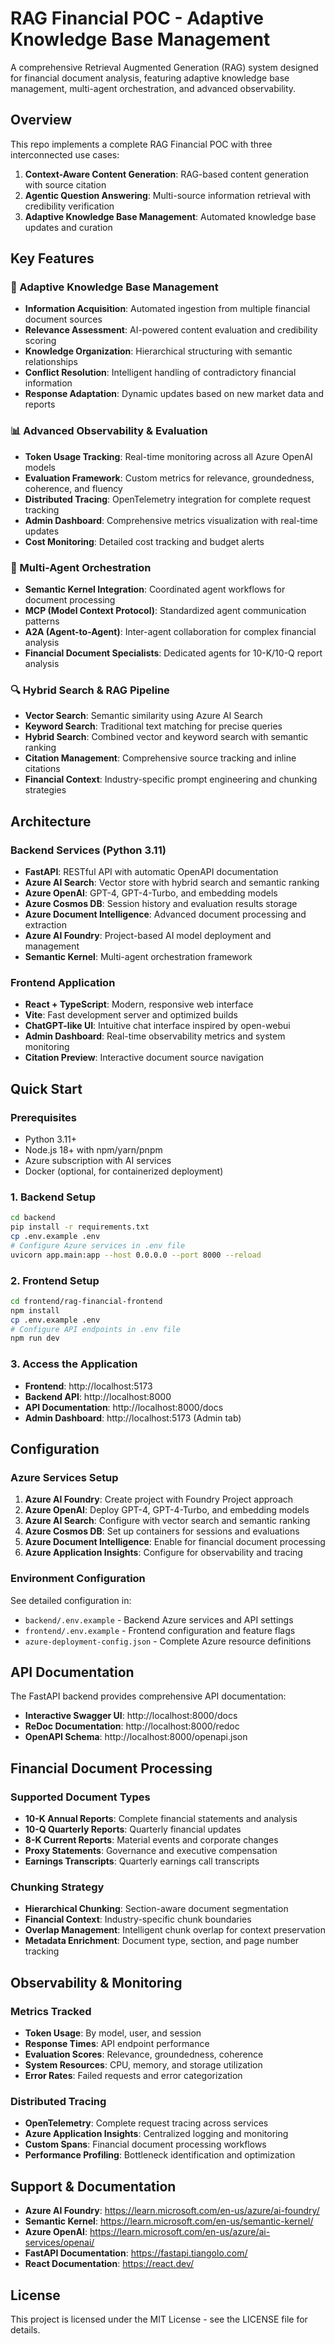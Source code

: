# RAG Financial POC - Adaptive Knowledge Base Management

A comprehensive Retrieval Augmented Generation (RAG) system designed for financial document analysis, featuring adaptive knowledge base management, multi-agent orchestration, and advanced observability.

## Overview

This repo implements a complete RAG Financial POC with three interconnected use cases:

1. **Context-Aware Content Generation**: RAG-based content generation with source citation
2. **Agentic Question Answering**: Multi-source information retrieval with credibility verification
3. **Adaptive Knowledge Base Management**: Automated knowledge base updates and curation

## Key Features

### 🧠 Adaptive Knowledge Base Management
- **Information Acquisition**: Automated ingestion from multiple financial document sources
- **Relevance Assessment**: AI-powered content evaluation and credibility scoring
- **Knowledge Organization**: Hierarchical structuring with semantic relationships
- **Conflict Resolution**: Intelligent handling of contradictory financial information
- **Response Adaptation**: Dynamic updates based on new market data and reports

### 📊 Advanced Observability & Evaluation
- **Token Usage Tracking**: Real-time monitoring across all Azure OpenAI models
- **Evaluation Framework**: Custom metrics for relevance, groundedness, coherence, and fluency
- **Distributed Tracing**: OpenTelemetry integration for complete request tracking
- **Admin Dashboard**: Comprehensive metrics visualization with real-time updates
- **Cost Monitoring**: Detailed cost tracking and budget alerts

### 🤖 Multi-Agent Orchestration
- **Semantic Kernel Integration**: Coordinated agent workflows for document processing
- **MCP (Model Context Protocol)**: Standardized agent communication patterns
- **A2A (Agent-to-Agent)**: Inter-agent collaboration for complex financial analysis
- **Financial Document Specialists**: Dedicated agents for 10-K/10-Q report analysis

### 🔍 Hybrid Search & RAG Pipeline
- **Vector Search**: Semantic similarity using Azure AI Search
- **Keyword Search**: Traditional text matching for precise queries
- **Hybrid Search**: Combined vector and keyword search with semantic ranking
- **Citation Management**: Comprehensive source tracking and inline citations
- **Financial Context**: Industry-specific prompt engineering and chunking strategies

## Architecture

### Backend Services (Python 3.11)
- **FastAPI**: RESTful API with automatic OpenAPI documentation
- **Azure AI Search**: Vector store with hybrid search and semantic ranking
- **Azure OpenAI**: GPT-4, GPT-4-Turbo, and embedding models
- **Azure Cosmos DB**: Session history and evaluation results storage
- **Azure Document Intelligence**: Advanced document processing and extraction
- **Azure AI Foundry**: Project-based AI model deployment and management
- **Semantic Kernel**: Multi-agent orchestration framework

### Frontend Application
- **React + TypeScript**: Modern, responsive web interface
- **Vite**: Fast development server and optimized builds
- **ChatGPT-like UI**: Intuitive chat interface inspired by open-webui
- **Admin Dashboard**: Real-time observability metrics and system monitoring
- **Citation Preview**: Interactive document source navigation

## Quick Start

### Prerequisites
- Python 3.11+
- Node.js 18+ with npm/yarn/pnpm
- Azure subscription with AI services
- Docker (optional, for containerized deployment)

### 1. Backend Setup
```bash
cd backend
pip install -r requirements.txt
cp .env.example .env
# Configure Azure services in .env file
uvicorn app.main:app --host 0.0.0.0 --port 8000 --reload
```

### 2. Frontend Setup
```bash
cd frontend/rag-financial-frontend
npm install
cp .env.example .env
# Configure API endpoints in .env file
npm run dev
```

### 3. Access the Application
- **Frontend**: http://localhost:5173
- **Backend API**: http://localhost:8000
- **API Documentation**: http://localhost:8000/docs
- **Admin Dashboard**: http://localhost:5173 (Admin tab)

## Configuration

### Azure Services Setup
1. **Azure AI Foundry**: Create project with Foundry Project approach
2. **Azure OpenAI**: Deploy GPT-4, GPT-4-Turbo, and embedding models
3. **Azure AI Search**: Configure with vector search and semantic ranking
4. **Azure Cosmos DB**: Set up containers for sessions and evaluations
5. **Azure Document Intelligence**: Enable for financial document processing
6. **Azure Application Insights**: Configure for observability and tracing

### Environment Configuration
See detailed configuration in:
- `backend/.env.example` - Backend Azure services and API settings
- `frontend/.env.example` - Frontend configuration and feature flags
- `azure-deployment-config.json` - Complete Azure resource definitions

## API Documentation

The FastAPI backend provides comprehensive API documentation:
- **Interactive Swagger UI**: http://localhost:8000/docs
- **ReDoc Documentation**: http://localhost:8000/redoc
- **OpenAPI Schema**: http://localhost:8000/openapi.json

## Financial Document Processing

### Supported Document Types
- **10-K Annual Reports**: Complete financial statements and analysis
- **10-Q Quarterly Reports**: Quarterly financial updates
- **8-K Current Reports**: Material events and corporate changes
- **Proxy Statements**: Governance and executive compensation
- **Earnings Transcripts**: Quarterly earnings call transcripts

### Chunking Strategy
- **Hierarchical Chunking**: Section-aware document segmentation
- **Financial Context**: Industry-specific chunk boundaries
- **Overlap Management**: Intelligent chunk overlap for context preservation
- **Metadata Enrichment**: Document type, section, and page number tracking

## Observability & Monitoring

### Metrics Tracked
- **Token Usage**: By model, user, and session
- **Response Times**: API endpoint performance
- **Evaluation Scores**: Relevance, groundedness, coherence
- **System Resources**: CPU, memory, and storage utilization
- **Error Rates**: Failed requests and error categorization

### Distributed Tracing
- **OpenTelemetry**: Complete request tracing across services
- **Azure Application Insights**: Centralized logging and monitoring
- **Custom Spans**: Financial document processing workflows
- **Performance Profiling**: Bottleneck identification and optimization


## Support & Documentation

- **Azure AI Foundry**: https://learn.microsoft.com/en-us/azure/ai-foundry/
- **Semantic Kernel**: https://learn.microsoft.com/en-us/semantic-kernel/
- **Azure OpenAI**: https://learn.microsoft.com/en-us/azure/ai-services/openai/
- **FastAPI Documentation**: https://fastapi.tiangolo.com/
- **React Documentation**: https://react.dev/

## License

This project is licensed under the MIT License - see the LICENSE file for details.